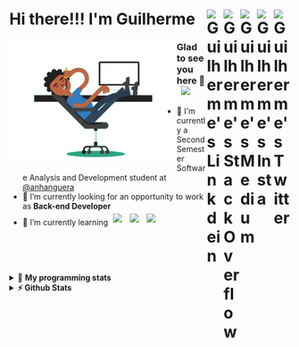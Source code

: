 <div align='left'><h1> Hi there!!! I'm Guilherme
  <a href="https://twitter.com/iamgrodrigues" target="_blank" rel="nofollow">
    <img align="right" alt="Guilherme's Twitter" width="30px" src="https://cdn.jsdelivr.net/npm/simple-icons@v3/icons/twitter.svg" />
  </a>
    <a href="https://www.instagram.com/iamgrodrigues" target="_blank" rel="nofollow">
    <img align="right" alt="Guilherme's Insta" width="30px" src="https://cdn.jsdelivr.net/npm/simple-icons@v3/icons/instagram.svg" />
  </a>
		<a href="https://medium.com/@iamgrodrigues" target="_blank" rel="nofollow">
		<img align="right" alt="Guilherme's Medium" width="30px" src="https://cdn.jsdelivr.net/npm/simple-icons@v3/icons/medium.svg" />
  </a>
  <a href="https://stackoverflow.com/users/14347023/iamgrodrigues" target="_blank" rel="nofollow">
    <img align="right" alt="Guilherme's StackOverflow" width="30px" src="https://cdn.jsdelivr.net/npm/simple-icons@3.0.1/icons/stackoverflow.svg" />
  </a>
	<a href="https://www.linkedin.com/in/iamgrodrigues" target="_blank" rel="nofollow">
    <img align="right" alt="Guilherme's Linkdein" width="30px" src="https://cdn.jsdelivr.net/npm/simple-icons@v3/icons/linkedin.svg" />
  </a>
</h1>
</div>

<img src='https://github.com/iamgrodrigues/iamgrodrigues/blob/main/Assets/dev.gif' width="300px" align='left'>

### Glad to see you here 👋 &nbsp; ![](https://visitor-badge.glitch.me/badge?page_id=iamgrodrigues.iamgrodrigues&style=flat-square&color=0088cc)
- :school: I'm currently a Second Semester Software Analysis and Development student at <a href="https://www.anhanguera.com/">@anhanguera </a>
- 🔭 I’m currently looking for an opportunity to work as **Back-end Developer**
- 🌱 I’m currently learning <img width="40px" style="padding:5px" src="https://www.vectorlogo.zone/logos/java/java-icon.svg"/>
	<img width="40px" style="padding:5px" src="https://www.vectorlogo.zone/logos/python/python-icon.svg"/>
	<img width="40px" style="padding:5px" src="https://www.vectorlogo.zone/logos/linux/linux-icon.svg"/>

<br />
<br />
<br />
<br />

<details> 
 <summary>🤖 <b>My programming stats</b></summary>
<br>
  
<!--START_SECTION:waka-->
![Lines of code](https://img.shields.io/badge/From%20Hello%20World%20I%27ve%20Written-32701%20lines%20of%20code-blue)

**🐱 My Github Data** 

> 🏆 50 Contributions in the Year 2020
 > 
> 📦 3.6 kB Used in Github's Storage 
 > 
> 💼 Opted to Hire
 > 
> 📜 5 Public Repositories
 > 
> 🔑 0 Private Repository 
 > 
**I'm an Early 🐤** 

```text
🌞 Morning    3 commits      ██████████████████░░░░░░░   75.0% 
🌆 Daytime    1 commits      ██████░░░░░░░░░░░░░░░░░░░   25.0% 
🌃 Evening    0 commits      ░░░░░░░░░░░░░░░░░░░░░░░░░   0.0% 
🌙 Night      0 commits      ░░░░░░░░░░░░░░░░░░░░░░░░░   0.0%

```


📊 **This Week I Spent My Time On** 

```text
⌚︎ Time Zone: America/Sao_Paulo

💬 Programming Languages: 
Bash                     2 hrs 5 mins        ██████████████░░░░░░░░░░░   55.85% 
Git                      59 mins             ██████░░░░░░░░░░░░░░░░░░░   26.39% 
Markdown                 29 mins             ███░░░░░░░░░░░░░░░░░░░░░░   13.11% 
Python                   5 mins              ░░░░░░░░░░░░░░░░░░░░░░░░░   2.45% 
VimL                     2 mins              ░░░░░░░░░░░░░░░░░░░░░░░░░   1.04%

🔥 Editors: 
Bash                     3 hrs 13 mins       █████████████████████░░░░   85.8% 
Vim                      25 mins             ███░░░░░░░░░░░░░░░░░░░░░░   11.53% 
VS Code                  6 mins              ░░░░░░░░░░░░░░░░░░░░░░░░░   2.67%

🐱‍💻 Projects: 
Terminal                 1 hr 39 mins        ███████████░░░░░░░░░░░░░░   43.96% 
iamgrodrigues            1 hr 6 mins         ███████░░░░░░░░░░░░░░░░░░   29.31% 
JavaDeveloper-Bootcamp   36 mins             ████░░░░░░░░░░░░░░░░░░░░░   16.14% 
University               21 mins             ██░░░░░░░░░░░░░░░░░░░░░░░   9.55% 
Unknown Project          2 mins              ░░░░░░░░░░░░░░░░░░░░░░░░░   1.04%

💻 Operating System: 
Linux                    3 hrs 45 mins       █████████████████████████   100.0%

```

**I Mostly Code in JavaScript** 

```text
JavaScript               1 repo              ████████████░░░░░░░░░░░░░   50.0% 
CSS                      1 repo              ████████████░░░░░░░░░░░░░   50.0%

```



<!--END_SECTION:waka-->

</details>

<details>	
  <summary><b>⚡ Github Stats</b></summary>

<div>
	<img height="180em" src="https://github-readme-stats.vercel.app/api?username=iamgrodrigues&show_icons=true&hide_border=true" />
	<img height="180em" src="https://github-readme-stats.vercel.app/api/top-langs/?username=iamgrodrigues&exclude_repo=KNN-Image-Classification&show_icons=true&hide_border=true&layout=compact&langs_count=8"/>
</div>
</details>

